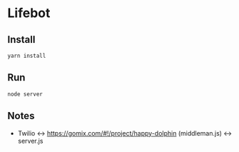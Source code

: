 # Lifebot

## Install
`yarn install`

## Run
`node server`

## Notes
- Twilio <-> https://gomix.com/#!/project/happy-dolphin (middleman.js) <-> server.js
